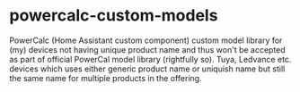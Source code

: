 # powercalc-custom-models
PowerCalc (Home Assistant custom component) custom model library for (my) devices not having unique product name and thus won't be accepted as part of official PowerCal model library (rightfully so). Tuya, Ledvance etc. devices which uses either generic product name or uniquish name but still the same name for multiple products in the offering.
